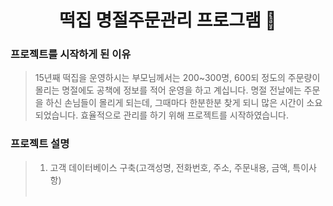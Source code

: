 <h1 align="center">떡집 명절주문관리 프로그램 📝</h1>     

### 프로젝트를 시작하게 된 이유
> 15년째 떡집을 운영하시는 부모님께서는 200~300명, 600되 정도의 주문량이 몰리는 명절에도 공책에 정보를 적어 운영을 하고 계십니다. 명절 전날에는 주문을 하신 손님들이 몰리게 되는데, 그때마다 한분한분 찾게 되니 많은 시간이 소요되었습니다. 효율적으로 관리를 하기 위해 프로젝트를 시작하였습니다.

### 프로젝트 설명
> 1. 고객 데이터베이스 구축(고객성명, 전화번호, 주소, 주문내용, 금액, 특이사항)<br><br>



